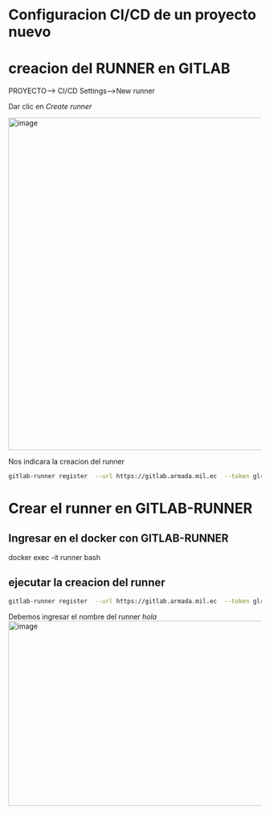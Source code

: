 # Configuracion CI/CD de un proyecto nuevo

# creacion del RUNNER en GITLAB

PROYECTO--> CI/CD Settings-->New runner

Dar clic en *Create runner*

<img width="545" height="662" alt="image" src="https://github.com/user-attachments/assets/4d5759d6-dd17-47d8-90b4-15149cb3728a" />

Nos indicara la creacion del runner
```bash
gitlab-runner register  --url https://gitlab.armada.mil.ec  --token glrt-t3_i3FFKUEVLz3TFLgZWAyx
```
# Crear el runner en GITLAB-RUNNER
## Ingresar en el docker con GITLAB-RUNNER
docker exec -it runner bash
## ejecutar la creacion del runner
```bash
gitlab-runner register  --url https://gitlab.armada.mil.ec  --token glrt-t3_i3FFKUEVLz3TFLgZWAyx
```
Debemos ingresar el nombre del runner *hola*
<img width="1274" height="368" alt="image" src="https://github.com/user-attachments/assets/1207b5a8-a08a-4dd1-a29a-0a9df8f42351" />
